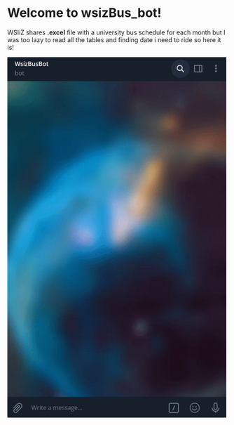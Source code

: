 # Welcome to wsizBus_bot!

WSIiZ shares **.excel** file with a university bus schedule for each month but I was too lazy to read all the tables and finding date i need to ride so here it is!

<img src=".github/example.gif">
